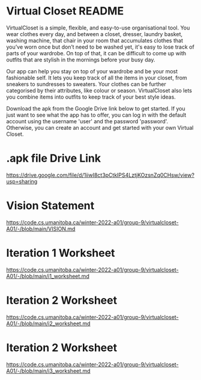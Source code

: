 # Virtual Closet README
VirtualCloset is a simple, flexible, and easy-to-use organisational tool. You wear clothes every day, and between a closet, dresser, laundry basket, washing machine, that chair in your room that accumulates clothes that you’ve worn once but don’t need to be washed yet, it's easy to lose track of parts of your wardrobe. On top of that, it can be difficult to come up with outfits that are stylish in the mornings before your busy day.

Our app can help you stay on top of your wardrobe and be your most fashionable self. It lets you keep track of all the items in your closet, from sneakers to sundresses to sweaters. Your clothes can be further categorised by their attributes, like colour or season. VirtualCloset also lets you combine items into outfits to keep track of your best style ideas.

Download the apk from the Google Drive link below to get started. If you just want to see what the app has to offer, you can log in with the default account using the username 'user' and the password 'password'. Otherwise, you can create an account and get started with your own Virtual Closet.

# .apk file Drive Link
https://drive.google.com/file/d/1iiwI8ct3pCtkIPS4LztjKOzsnZq0CHsw/view?usp=sharing

# Vision Statement
https://code.cs.umanitoba.ca/winter-2022-a01/group-9/virtualcloset-A01/-/blob/main/VISION.md

# Iteration 1 Worksheet
https://code.cs.umanitoba.ca/winter-2022-a01/group-9/virtualcloset-A01/-/blob/main/i1_worksheet.md

# Iteration 2 Worksheet
https://code.cs.umanitoba.ca/winter-2022-a01/group-9/virtualcloset-A01/-/blob/main/i2_worksheet.md

# Iteration 2 Worksheet
https://code.cs.umanitoba.ca/winter-2022-a01/group-9/virtualcloset-A01/-/blob/main/i3_worksheet.md

